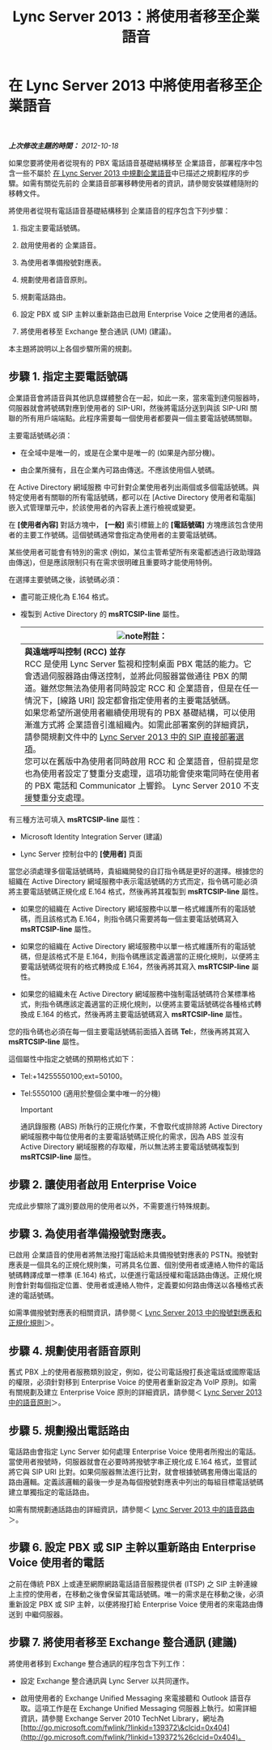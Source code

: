 ﻿---
title: Lync Server 2013：將使用者移至企業語音
TOCTitle: 將使用者移至企業語音
ms:assetid: a2df6d51-5cf2-4d3e-8f97-496af5fd5e5e
ms:mtpsurl: https://technet.microsoft.com/zh-tw/library/Gg412758(v=OCS.15)
ms:contentKeyID: 49291860
ms.date: 08/24/2015
mtps_version: v=OCS.15
ms.translationtype: HT
---

# 在 Lync Server 2013 中將使用者移至企業語音

 

_**上次修改主題的時間：** 2012-10-18_

如果您要將使用者從現有的 PBX 電話語音基礎結構移至 企業語音，部署程序中包含一些不屬於 [在 Lync Server 2013 中規劃企業語音](lync-server-2013-planning-for-enterprise-voice.md)中已描述之規劃程序的步驟。如需有關從先前的 企業語音部署移轉使用者的資訊，請參閱安裝媒體隨附的移轉文件。

將使用者從現有電話語音基礎結構移到 企業語音的程序包含下列步驟：

1.  指定主要電話號碼。

2.  啟用使用者的 企業語音。

3.  為使用者準備撥號對應表。

4.  規劃使用者語音原則。

5.  規劃電話路由。

6.  設定 PBX 或 SIP 主幹以重新路由已啟用 Enterprise Voice 之使用者的通話。

7.  將使用者移至 Exchange 整合通訊 (UM) (建議)。

本主題將說明以上各個步驟所需的規劃。

## 步驟 1. 指定主要電話號碼

企業語音會將語音與其他訊息媒體整合在一起，如此一來，當來電到達伺服器時，伺服器就會將號碼對應到使用者的 SIP-URI，然後將電話分送到與該 SIP-URI 關聯的所有用戶端端點。此程序需要每一個使用者都要與一個主要電話號碼關聯。

主要電話號碼必須：

  - 在全域中是唯一的，或是在企業中是唯一的 (如果是內部分機)。

  - 由企業所擁有，且在企業內可路由傳送。不應該使用個人號碼。

在 Active Directory 網域服務 中可針對企業使用者列出兩個或多個電話號碼。與特定使用者有關聯的所有電話號碼，都可以在 \[Active Directory 使用者和電腦\] 嵌入式管理單元中，於該使用者的內容表上進行檢視或變更。

在 **\[使用者內容\]** 對話方塊中， **\[一般\]** 索引標籤上的 **\[電話號碼\]** 方塊應該包含使用者的主要工作號碼。這個號碼通常會指定為使用者的主要電話號碼。

某些使用者可能會有特別的需求 (例如，某位主管希望所有來電都透過行政助理路由傳送)，但是應該限制只有在需求很明確且重要時才能使用特例。

在選擇主要號碼之後，該號碼必須：

  - 盡可能正規化為 E.164 格式。

  - 複製到 Active Directory 的 **msRTCSIP-line** 屬性。
    
    <table>
    <thead>
    <tr class="header">
    <th><img src="images/Gg398811.note(OCS.15).gif" title="note" alt="note" />附註：</th>
    </tr>
    </thead>
    <tbody>
    <tr class="odd">
    <td><strong>與遠端呼叫控制 (RCC) 並存</strong><br />
    RCC 是使用 Lync Server 監視和控制桌面 PBX 電話的能力。它會透過伺服器路由傳送控制，並將此伺服器當做通往 PBX 的閘道。雖然您無法為使用者同時設定 RCC 和 企業語音，但是在任一情況下，[線路 URI] 設定都會指定使用者的主要電話號碼。<br />
    如果您希望所選使用者繼續使用現有的 PBX 基礎結構，可以使用漸進方式將 企業語音引進組織內。如需此部署案例的詳細資訊，請參閱規劃文件中的 <a href="lync-server-2013-direct-sip-deployment-options.md">Lync Server 2013 中的 SIP 直接部署選項</a>。<br />
    您可以在舊版中為使用者同時啟用 RCC 和 企業語音，但前提是您也為使用者設定了雙重分支處理，這項功能會使來電同時在使用者的 PBX 電話和 Communicator 上響鈴。 Lync Server 2010 不支援雙重分支處理。</td>
    </tr>
    </tbody>
    </table>


有三種方法可填入 **msRTCSIP-line** 屬性：

  - Microsoft Identity Integration Server (建議)

  - Lync Server 控制台中的 **\[使用者\]** 頁面

當您必須處理多個電話號碼時，貴組織開發的自訂指令碼是更好的選擇。根據您的組織在 Active Directory 網域服務中表示電話號碼的方式而定，指令碼可能必須將主要電話號碼正規化成 E.164 格式，然後再將其複製到 **msRTCSIP-line** 屬性。

  - 如果您的組織在 Active Directory 網域服務中以單一格式維護所有的電話號碼，而且該格式為 E.164，則指令碼只需要將每一個主要電話號碼寫入 **msRTCSIP-line** 屬性。

  - 如果您的組織在 Active Directory 網域服務中以單一格式維護所有的電話號碼，但是該格式不是 E.164，則指令碼應該定義適當的正規化規則，以便將主要電話號碼從現有的格式轉換成 E.164，然後再將其寫入 **msRTCSIP-line** 屬性。

  - 如果您的組織未在 Active Directory 網域服務中強制電話號碼符合某標準格式，則指令碼應該定義適當的正規化規則，以便將主要電話號碼從各種格式轉換成 E.164 的格式，然後再將主要電話號碼寫入 **msRTCSIP-line** 屬性。

您的指令碼也必須在每一個主要電話號碼前面插入首碼 **Tel:**，然後再將其寫入 **msRTCSIP-line** 屬性。

這個屬性中指定之號碼的預期格式如下：

  - Tel:+14255550100;ext=50100。

  - Tel:5550100 (適用於整個企業中唯一的分機)
    
    > [!IMPORTANT]  
    > 通訊錄服務 (ABS) 所執行的正規化作業，不會取代或排除將 Active Directory 網域服務中每位使用者的主要電話號碼正規化的需求，因為 ABS 並沒有 Active Directory 網域服務的存取權，所以無法將主要電話號碼複製到 <strong>msRTCSIP-line</strong> 屬性。
    


## 步驟 2. 讓使用者啟用 Enterprise Voice

完成此步驟除了識別要啟用的使用者以外，不需要進行特殊規劃。

## 步驟 3. 為使用者準備撥號對應表。

已啟用 企業語音的使用者將無法撥打電話給未具備撥號對應表的 PSTN。撥號對應表是一個具名的正規化規則集，可將具名位置、個別使用者或連絡人物件的電話號碼轉譯成單一標準 (E.164) 格式，以便進行電話授權和電話路由傳送。正規化規則會針對每個指定位置、使用者或連絡人物件，定義要如何路由傳送以各種格式表達的電話號碼。

如需準備撥號對應表的相關資訊，請參閱＜ [Lync Server 2013 中的撥號對應表和正規化規則](lync-server-2013-dial-plans-and-normalization-rules.md)＞。

## 步驟 4. 規劃使用者語音原則

舊式 PBX 上的使用者服務類別設定，例如，從公司電話撥打長途電話或國際電話的權限，必須針對移到 Enterprise Voice 的使用者重新設定為 VoIP 原則。如需有關規劃及建立 Enterprise Voice 原則的詳細資訊，請參閱＜ [Lync Server 2013 中的語音原則](lync-server-2013-voice-policies.md)＞。

## 步驟 5. 規劃撥出電話路由

電話路由會指定 Lync Server 如何處理 Enterprise Voice 使用者所撥出的電話。當使用者撥號時，伺服器就會在必要時將撥號字串正規化成 E.164 格式，並嘗試將它與 SIP URI 比對。如果伺服器無法進行比對，就會根據號碼套用傳出電話的路由邏輯。定義該邏輯的最後一步是為每個撥號對應表中列出的每組目標電話號碼建立單獨指定的電話路由。

如需有關規劃通話路由的詳細資訊，請參閱＜ [Lync Server 2013 中的語音路由](lync-server-2013-voice-routes.md)＞。

## 步驟 6. 設定 PBX 或 SIP 主幹以重新路由 Enterprise Voice 使用者的電話

之前在傳統 PBX 上或連至網際網路電話語音服務提供者 (ITSP) 之 SIP 主幹連線上主控的使用者，在移動之後會保留其電話號碼。唯一的需求是在移動之後，必須重新設定 PBX 或 SIP 主幹，以便將撥打給 Enterprise Voice 使用者的來電路由傳送到 中繼伺服器。

## 步驟 7. 將使用者移至 Exchange 整合通訊 (建議)

將使用者移到 Exchange 整合通訊的程序包含下列工作：

  - 設定 Exchange 整合通訊與 Lync Server 以共同運作。

  - 啟用使用者的 Exchange Unified Messaging 來電接聽和 Outlook 語音存取。這項工作是在 Exchange Unified Messaging 伺服器上執行。如需詳細資訊，請參閱 Exchange Server 2010 TechNet Library，網址為 [http://go.microsoft.com/fwlink/?linkid=139372\&clcid=0x404](http://go.microsoft.com/fwlink/?linkid=139372%26clcid=0x404)。

